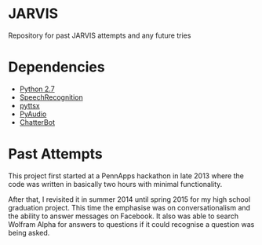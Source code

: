 # JARVIS
Repository for past JARVIS attempts and any future tries
# Dependencies
- [Python 2.7](https://www.python.org/download/releases/2.7/)
- [SpeechRecognition](https://pypi.python.org/pypi/SpeechRecognition/)
- [pyttsx](https://pypi.python.org/pypi/pyttsx/)
- [PyAudio](https://pypi.python.org/pypi/PyAudio/0.2.11/)
- [ChatterBot](https://pypi.python.org/pypi/ChatterBot/)
# Past Attempts
This project first started at a PennApps hackathon in late 2013 where the code was written in basically two hours with minimal functionality.

After that, I revisited it in summer 2014 until spring 2015 for my high school graduation project. This time the emphasise was on conversationalism and the ability to answer messages on Facebook. It also was able to search Wolfram Alpha for answers to questions if it could recognise a question was being asked.

